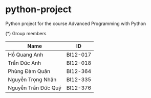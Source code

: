# python-project

Python project for the course Advanced Programming with Python

(*) Group members

Name                 |    ID    |       
-------------------- |----------|
Hồ Quang Anh         | BI12-017 | 
Trần Đức Anh         | BI12-018 | 
Phùng Đàm Quân       | BI12-364 | 
Nguyễn Trọng Nhân    | BI12-335 | 
 Nguyễn Trần Đức Quý | BI12-376 | 



